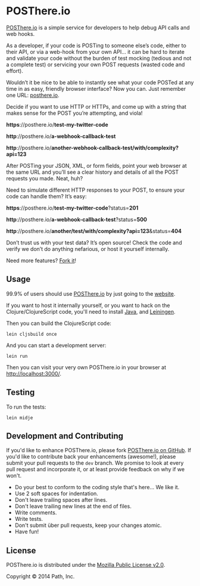 # POSThere.io

[POSThere.io](http://posthere.io/) is a simple service for developers to help debug API calls and web hooks. 

As a developer, if your code is POSTing to someone else’s code, either to their API, or via a web-hook from your own API… it can be hard to iterate and validate your code without the burden of test mocking (tedious and not a complete test) or servicing your own POST requests (wasted code and effort).

Wouldn’t it be nice to be able to instantly see what your code POSTed at any time in as easy, friendly browser interface? Now you can. Just remember one URL: [posthere.io](http://posthere.io/). 

Decide if you want to use HTTP or HTTPs, and come up with a string that makes sense for the POST you’re attempting, and viola! 

**https**://posthere.io/**test-my-twitter-code**

**http**://posthere.io/**a-webhook-callback-test**

**http**://posthere.io/**another-webhook-callback-test/with/complexity?api=123**

After POSTing your JSON, XML, or form fields, point your web browser at the same URL and you’ll see a clear history and details of all the POST requests you made. Neat, huh?

Need to simulate different HTTP responses to your POST, to ensure your code can handle them? It’s easy:

**https**://posthere.io/**test-my-twitter-code**?status=**201**

**http**://posthere.io/**a-webhook-callback-test**?status=**500**

**http**://posthere.io/**another/test/with/complexity?api=123**&status=**404**

Don’t trust us with your test data? It’s open source! Check the code and verify we don’t do anything nefarious, or host it yourself internally.

Need more features? [Fork it](https://github.com/path/posthere.io/fork)!


## Usage

99.9% of users should use [POSThere.io](http://posthere.io/) by just going to the [website](http://posthere.io/).

If you want to host it internally yourself, or you want to hack on the Clojure/ClojureScript code, you'll need to install [Java](http://www.oracle.com/technetwork/java/javase/downloads/index.html), and [Leiningen](http://leiningen.org/).

Then you can build the ClojureScript code:

```console
lein cljsbuild once
```

And you can start a development server:

```console
lein run 
```

Then you can visit your very own POSThere.io in your browser at [http://localhost:3000/](http://localhost:3000/).

## Testing

To run the tests:

```console
lein midje
```


## Development and Contributing

If you'd like to enhance POSThere.io, please fork [POSThere.io on GitHub](https://github.com/path/posthere.io). If you'd like to contribute back your enhancements (awesome!), please submit your pull requests to the `dev` branch. We promise to look at every pull request and incorporate it, or at least provide feedback on why if we won't.

* Do your best to conform to the coding style that's here... We like it.
* Use 2 soft spaces for indentation.
* Don't leave trailing spaces after lines.
* Don't leave trailing new lines at the end of files.
* Write comments.
* Write tests.
* Don't submit über pull requests, keep your changes atomic.
* Have fun!


## License

POSThere.io is distributed under the [Mozilla Public License v2.0](http://www.mozilla.org/MPL/2.0/).

Copyright © 2014 Path, Inc.